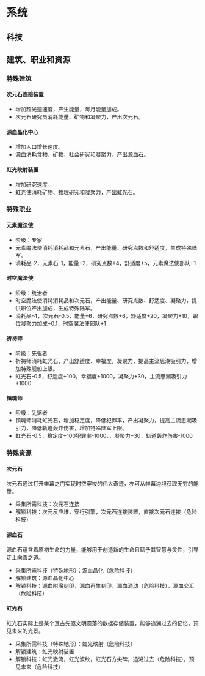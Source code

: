 ﻿# 系统

## 科技

## 建筑、职业和资源

### 特殊建筑

#### 次元石连接装置

* 增加超光速速度，产生能量，每月能量加成。
* 次元石研究员消耗能量、矿物和凝聚力，产出次元石。

#### 源血晶化中心

* 增加人口增长速度。
* 源血消耗食物、矿物、社会研究和凝聚力，产出源血石。

#### 虹光映射装置

* 增加研究速度。
* 虹光使消耗矿物、物理研究和凝聚力，产出虹光石。

### 特殊职业

#### 元素魔法使

* 阶级：专家
* 元素魔法使消耗消耗品和元素石，产出能量、研究点数和舒适度，生成特殊陆军。
* 消耗品-2，元素石-1，能量+2，研究点数+4，舒适度+5，元素魔法使部队+1

#### 时空魔法使

* 阶级：统治者
* 时空魔法使消耗消耗品和次元石，产出能量、研究点数、舒适度、凝聚力，提供职位产出加成，生成特殊陆军。
* 消耗品-4，次元石-0.5，能量+6，研究点数+6，舒适度+20，凝聚力+10，职位凝聚力加成+0.1，时空魔法使部队+1

#### 祈祷师

* 阶级：先驱者
* 祈祷师消耗虹光石，产出舒适度、幸福度，凝聚力，提高主流思潮吸引力，增加特殊舰船上限。
* 虹光石-0.5，舒适度+100，幸福度+1000，凝聚力+30，主流思潮吸引力+1000

#### 镇魂师

* 阶级：先驱者
* 镇魂师消耗虹光石，增加稳定度，降低犯罪率，产出凝聚力，提高主流思潮吸引力，降低轨道轰炸伤害，增加特殊陆军上限。
* 虹光石-0.5，稳定度+100犯罪率-1000，，凝聚力+30，轨道轰炸伤害-1000

### 特殊资源

#### 次元石

次元石通过打开帷幕之门实现时空穿梭的伟大奇迹，亦可从帷幕边境获取无穷的能量。

* 采集所需科技：次元石连接
* 解锁科技：次元反应堆，穿行引擎，次元石连接装置，直接次元石连接（危险科技）

#### 源血石

源血石蕴含着原初生命的力量，能够用于创造新的生命且赋予其智慧与灵性，引导走上向善之道。

* 采集所需科技（特殊地形）：源血晶化（危险科技）
* 解锁建筑：源血晶化中心
* 解锁科技：源血附魔刻印，源血再生刻印，源血涌动（危险科技），源血交汇（危险科技）

#### 虹光石

虹光石实际上是某个亘古先驱文明遗落的数据存储装置，能够追溯过去的记忆，预见未来的光景。

* 采集所需科技（特殊地形）：虹光映射（危险科技）
* 解锁建筑：虹光映射装置
* 解锁科技：虹光澈流，虹光波纹，虹光石方尖碑，追溯过去（危险科技），预见未来（危险科技）